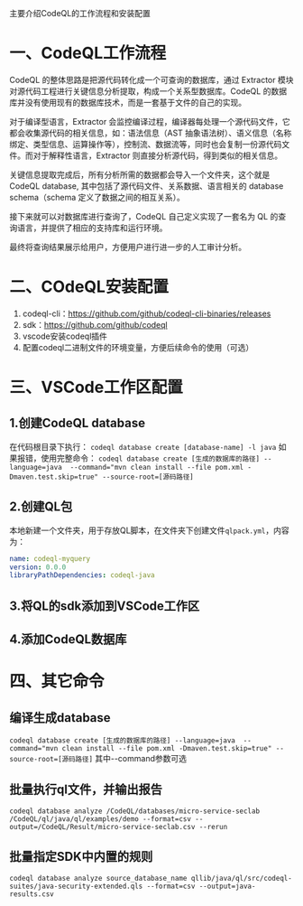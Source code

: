 主要介绍CodeQL的工作流程和安装配置
# 一、CodeQL工作流程
CodeQL 的整体思路是把源代码转化成一个可查询的数据库，通过 Extractor 模块对源代码工程进行关键信息分析提取，构成一个关系型数据库。CodeQL 的数据库并没有使用现有的数据库技术，而是一套基于文件的自己的实现。

对于编译型语言，Extractor 会监控编译过程，编译器每处理一个源代码文件，它都会收集源代码的相关信息，如：语法信息（AST 抽象语法树）、语义信息（名称绑定、类型信息、运算操作等），控制流、数据流等，同时也会复制一份源代码文件。而对于解释性语言，Extractor 则直接分析源代码，得到类似的相关信息。

关键信息提取完成后，所有分析所需的数据都会导入一个文件夹，这个就是 CodeQL database, 其中包括了源代码文件、关系数据、语言相关的 database schema（schema 定义了数据之间的相互关系）。

接下来就可以对数据库进行查询了，CodeQL 自己定义实现了一套名为 QL 的查询语言，并提供了相应的支持库和运行环境。

最终将查询结果展示给用户，方便用户进行进一步的人工审计分析。
# 二、COdeQL安装配置
1. codeql-cli：https://github.com/github/codeql-cli-binaries/releases
2. sdk：https://github.com/github/codeql
3. vscode安装codeql插件
4. 配置codeql二进制文件的环境变量，方便后续命令的使用（可选）
# 三、VSCode工作区配置
## 1.创建CodeQL database
在代码根目录下执行：
`codeql database create [database-name] -l java`
如果报错，使用完整命令：
`codeql database create [生成的数据库的路径] --language=java  --command="mvn clean install --file pom.xml -Dmaven.test.skip=true" --source-root=[源码路径]`

## 2.创建QL包
本地新建一个文件夹，用于存放QL脚本，在文件夹下创建文件`qlpack.yml`，内容为：
```yml
name: codeql-myquery
version: 0.0.0
libraryPathDependencies: codeql-java
```
## 3.将QL的sdk添加到VSCode工作区
## 4.添加CodeQL数据库

# 四、其它命令
## 编译生成database
`codeql database create [生成的数据库的路径] --language=java  --command="mvn clean install --file pom.xml -Dmaven.test.skip=true" --source-root=[源码路径]`
其中--command参数可选
## 批量执行ql文件，并输出报告
`codeql database analyze /CodeQL/databases/micro-service-seclab /CodeQL/ql/java/ql/examples/demo --format=csv --output=/CodeQL/Result/micro-service-seclab.csv --rerun`
## 批量指定SDK中内置的规则
`codeql database analyze source_database_name qllib/java/ql/src/codeql-suites/java-security-extended.qls --format=csv --output=java-results.csv`
